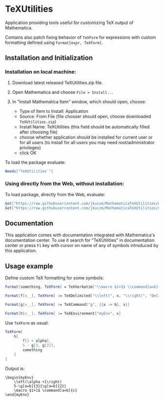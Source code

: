 # TeXUtilities


Application providing tools useful for customizing TeX output of Mathematica.

Contains also patch fixing behavior of `TeXForm` for expressions with custom
formatting defined using `Format[expr, TeXForm]`.



## Installation and Initialization


### Installation on local machine:

1. Download latest released TeXUtilities.zip file.

2. Open Mathematica and choose `File > Install...`

3. In "Install Mathematica Item" window, which should open, choose:
    * Type of Item to Install: Application
    * Source: From File (file chooser should open, choose downloaded `TeXUtilities.zip`)
    * Install Name: TeXUtilities (this field should be automatically filled after choosing file)
    * choose whether application should be installed for current user or for all users
      (to install for all users you may need root/administrator privileges)
    * click OK

To load the package evaluate:
```Mathematica
Needs["TeXUtilities`"]
```


### Using directly from the Web, without installation:

To load package, directly from the Web, evaluate:
```Mathematica
Get["https://raw.githubusercontent.com/jkuczm/MathematicaTeXUtilities/master/TeXUtilities/TeXUtilities.m"]
Get["https://raw.githubusercontent.com/jkuczm/MathematicaTeXUtilities/master/TeXUtilities/FormatTeXFormPatch.m"]
```



## Documentation

This application comes with documentation integrated with Mathematica's documentation center.
To use it search for "TeXUtilities" in documentation center
or press `F1` key with cursor on name of any of symbols introduced by this application.



## Usage example

Define custom TeX formatting for some symbols:

```Mathematica
Format[something, TeXForm] = TeXVerbatim["\\macro $1+1$ \\command[a=b]{c}"];

Format[f[x__], TeXForm] := TeXDelimited["\\left(", x, "\\right)", "DelimSeparator" -> ""]

Format[g[x__], TeXForm] := TeXCommand["g", {{a -> b}, x}]

Format[h[x__], TeXForm] := TeXEnvironment["myEnv", x]
```

Use `TeXForm` as usual:

```Mathematica
TeXForm[
    h[
        f[1 + alpha],
        5 - g[3, g[2]],
        something
    ]
]
```

Output is:
```TeX
\begin{myEnv}
    \left(\alpha +1\right)
    5-\g[a=b]{3}{\g[a=b]{2}}
    \macro $1+1$ \command[a=b]{c}
\end{myEnv}
```
